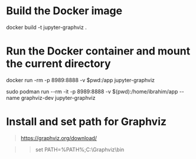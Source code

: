 # Build the Docker image
docker build -t jupyter-graphviz .

# Run the Docker container and mount the current directory
docker run -rm -p 8989:8888 -v $pwd:/app jupyter-graphviz

 sudo podman run --rm -it -p 8989:8888 -v $(pwd):/home/ibrahim/app --name graphviz-dev jupyter-graphviz 
# Install and set path for Graphviz

> https://graphviz.org/download/

>>set PATH=%PATH%;C:\Graphviz\bin 